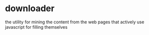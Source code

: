 downloader
==========

the utility for mining the content from the web pages that actively use javascript for filling themselves